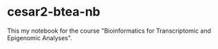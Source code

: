 # cesar2-btea-nb
This my notebook for the course "Bioinformatics for Transcriptomic and Epigenomic Analyses".



